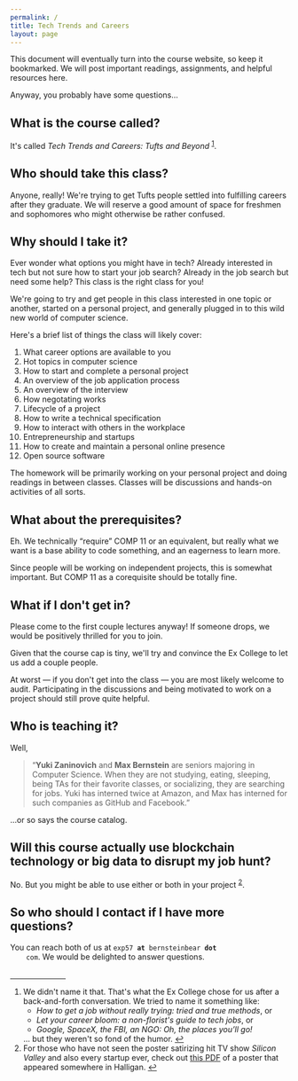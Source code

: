```yaml
---
permalink: /
title: Tech Trends and Careers
layout: page
---
```


<p>
This document will eventually turn into the course website, so keep
it bookmarked. We will post important readings, assignments, and
helpful resources here.
</p>
<p>
Anyway, you probably have some questions...
</p>

<h2>What is the course called?</h2>
<p>
It's called <i>Tech Trends and Careers: Tufts and Beyond</i>
<sup id="fnref:naming"><a href="#fn:naming" class="footnote">1</a></sup>.
</p>

<h2>Who should take this class?</h2>
<p>
Anyone, really! We're trying to get Tufts people settled into fulfilling
careers after they graduate. We will reserve a good amount of space for
freshmen and sophomores who might otherwise be rather confused.
</p>

<h2>Why should I take it?</h2>
<p>
Ever wonder what options you might have in tech? Already interested in tech but
not sure how to start your job search? Already in the job search but need some
help? This class is the right class for you!
</p>
<p>
We're going to try and get people in this class interested in one topic or
another, started on a personal project, and generally plugged in to this wild
new world of computer science.
</p>
<div class="para">
    Here's a brief list of things the class will likely cover:
    <ol>
        <li>What career options are available to you</li>
        <li>Hot topics in computer science</li>
        <li>How to start and complete a personal project</li>
        <li>An overview of the job application process</li>
        <li>An overview of the interview</li>
        <li>How negotating works</li>
        <li>Lifecycle of a project</li>
        <li>How to write a technical specification</li>
        <li>How to interact with others in the workplace</li>
        <li>Entrepreneurship and startups</li>
        <li>How to create and maintain a personal online presence</li>
        <li>Open source software</li>
    </ol>
</div>
<p>
The homework will be primarily working on your personal project and doing
readings in between classes. Classes will be discussions and hands-on
activities of all sorts.
</p>

<h2>What about the prerequisites?</h2>
<p>
Eh. We technically &#8220;require&#8221; COMP 11 or an equivalent, but really
what we want is a base ability to code something, and an eagerness to learn
more.
</p>
<p>
Since people will be working on independent projects, this is somewhat
important. But COMP 11 as a corequisite should be totally fine.
</p>

<h2>What if I don't get in?</h2>
<p>
Please come to the first couple lectures anyway! If someone drops, we would be
positively thrilled for you to join.
</p>
<p>
Given that the course cap is tiny, we'll try and convince the Ex College to let
us add a couple people.
</p>
<p>
At worst &mdash; if you don't get into the class &mdash; you are most likely
welcome to audit. Participating in the discussions and being motivated to work
on a project should still prove quite helpful.
</p>

<h2>Who is teaching it?</h2>
<p>
Well,
<blockquote>
    &#8220;<b>Yuki Zaninovich</b> and <b>Max Bernstein</b> are seniors majoring
    in Computer Science.  When they are not studying, eating, sleeping, being
    TAs for their favorite classes, or socializing, they are searching for
    jobs. Yuki has interned twice at Amazon, and Max has interned for such
    companies as GitHub and Facebook.&#8221;
</blockquote>
</p>
<p>
...or so says the course catalog.
</p>

<h2>Will this course actually use blockchain technology or big
    data to disrupt my job hunt?</h2>
<p>No. But you might be able to use either or both in your project
<sup id="fnref:disrupt"><a href="#fn:disrupt" class="footnote">2</a></sup>.
</p>

<h2>So who should I contact if I have more questions?</h2>
<p>
You can reach both of us at <code>exp57 <b>at</b> bernsteinbear <b>dot</b>
    com</code>. We would be delighted to answer questions.
</p>

<br />
<hr style="max-width: 100px; margin: 0px;" />
<!-- Footnotes -->

<div class="para">
    <ol class="footnotes">
        <li id="fn:naming">
            We didn't name it that. That's what the Ex College chose for us
            after a back-and-forth conversation. We tried to name it something
            like:
            <ul>
                <li><i>How to get a job without really trying: tried and true
                        methods</i>, or</li>
                <li><i>Let your career bloom: a non-florist's guide to tech
                        jobs</i>, or</li>
                <li><i>Google, SpaceX, the FBI, an NGO: Oh, the places you’ll
                        go!</i></li>
            </ul>
            ... but they weren't so fond of the humor.
            <a href="#fnref:naming" class="reversefootnote">&#8617;</a>
        </li>
        <li id="fn:disrupt">
            For those who have not seen the poster satirizing hit TV show
            <i>Silicon Valley</i> and also every startup ever, check out
            <a href="assets/excollege-disrupt.pdf">this PDF</a> of a poster
            that appeared somewhere in Halligan.
            <a href="#fnref:disrupt" class="reversefootnote">&#8617;</a>
        </li>
    </ol>
</div>
